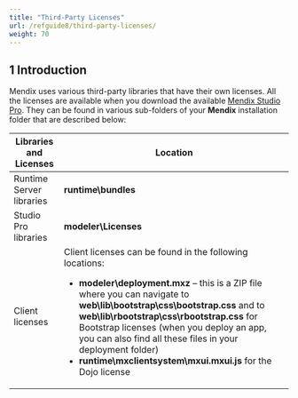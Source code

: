 ```yaml
---
title: "Third-Party Licenses"
url: /refguide8/third-party-licenses/
weight: 70
---
```


## 1 Introduction

Mendix uses various third-party libraries that have their own licenses. All the licenses are available when you download the available [Mendix Studio Pro](https://marketplace.mendix.com/link/studiopro/). They can be found in various sub-folders of your **Mendix** installation folder that are described below:

| Libraries and Licenses   | Location                                                     |
| ------------------------ | ------------------------------------------------------------ |
| Runtime Server libraries | **runtime\bundles**                                          |
| Studio Pro libraries     | **modeler\Licenses**                                         |
| Client licenses          | Client licenses can be found in the following locations: <ul><li>**modeler\deployment.mxz** – this is a ZIP file where you can navigate to **web\lib\bootstrap\css\bootstrap.css** and to **web\lib\rbootstrap\css\rbootstrap.css** for Bootstrap licenses (when you deploy an app, you can also find all these files in your deployment folder)</li><li>**runtime\mxclientsystem\mxui.mxui.js** for the Dojo license</li></ul> |
